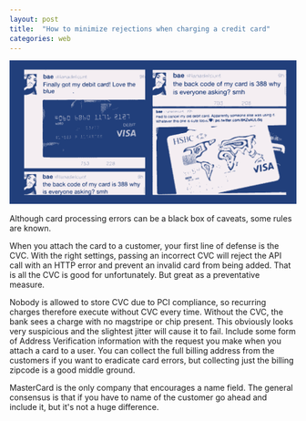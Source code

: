 ```yaml
---
layout: post
title:  "How to minimize rejections when charging a credit card"
categories: web
---
```


<img src="/assets/credit-card.png" alt="Credit Card" class="banner"/>

Although card processing errors can be a black box of caveats, some rules are known.
<!--more-->

When you attach the card to a customer, your first line of defense is the CVC. With the right settings, passing an incorrect CVC will reject the API call with an HTTP error and prevent an invalid card from being added. That is all the CVC is good for unfortunately. But great as a preventative measure.

Nobody is allowed to store CVC due to PCI compliance, so recurring charges therefore execute without CVC every time. Without the CVC, the bank sees a charge with no magstripe or chip present. This obviously looks very suspicious and the slightest jitter will cause it to fail. Include some form of Address Verification information with the request you make when you attach a card to a user. You can collect the full billing address from the customers if you want to eradicate card errors, but collecting just the billing zipcode is a good middle ground.

MasterCard is the only company that encourages a name field. The general consensus is that if you have to name of the customer go ahead and include it, but it's not a huge difference.
